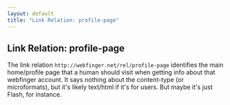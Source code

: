 ```yaml
---
layout: default
title: "Link Relation: profile-page"
---
```


## Link Relation: profile-page ##

The link relation `http://webfinger.net/rel/profile-page` identifies the main
home/profile page that a human should visit when getting info about that
webfinger account. It says nothing about the content-type (or microformats),
but it's likely text/html if it's for users. But maybe it's just Flash, for
instance.
